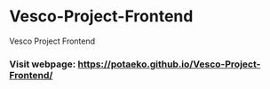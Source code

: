# Vesco-Project-Frontend
Vesco Project Frontend


### Visit webpage: https://potaeko.github.io/Vesco-Project-Frontend/
